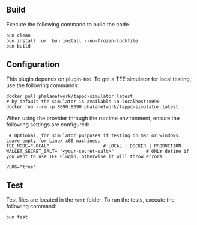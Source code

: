 ## Build

Execute the following command to build the code.

```
bun clean
bun install  or  bun install --no-frozen-lockfile
bun build
```

## Configuration

This plugin depends on plugin-tee.
To get a TEE simulator for local testing, use the following commands:

```shell
docker pull phalanetwork/tappd-simulator:latest
# by default the simulator is available in localhost:8090
docker run --rm -p 8090:8090 phalanetwork/tappd-simulator:latest
```

When using the provider through the runtime environment, ensure the following settings are configured:

```shell
 # Optional, for simulator purposes if testing on mac or windows. Leave empty for Linux x86 machines.
TEE_MODE="LOCAL"                    # LOCAL | DOCKER | PRODUCTION
WALLET_SECRET_SALT= "<your-secret-salt>"            # ONLY define if you want to use TEE Plugin, otherwise it will throw errors

VLOG="true"
```

## Test

Test files are located in the `test` folder. To run the tests, execute the following command:

```shell
bun test

```
